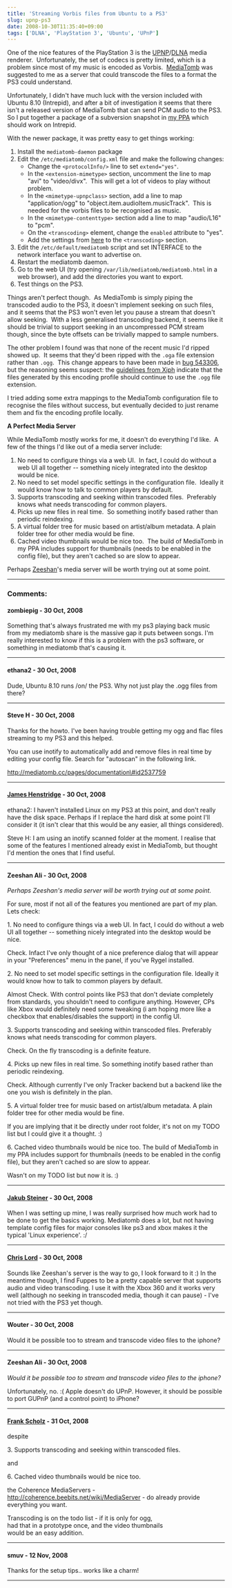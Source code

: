 ```yaml
---
title: 'Streaming Vorbis files from Ubuntu to a PS3'
slug: upnp-ps3
date: 2008-10-30T11:35:40+09:00
tags: ['DLNA', 'PlayStation 3', 'Ubuntu', 'UPnP']
---
```


One of the nice features of the PlayStation 3 is the
[UPNP](http://www.upnp.org/)/[DLNA](http://www.dlna.org/) media
renderer.  Unfortunately, the set of codecs is pretty limited, which is
a problem since most of my music is encoded as Vorbis. 
[MediaTomb](http://mediatomb.cc/) was suggested to me as a server that
could transcode the files to a format the PS3 could understand.

Unfortunately, I didn\'t have much luck with the version included with
Ubuntu 8.10 (Intrepid), and after a bit of investigation it seems that
there isn\'t a released version of MediaTomb that can send PCM audio to
the PS3.  So I put together a package of a subversion snapshot in [my
PPA](https://launchpad.net/~jamesh/+archive) which should work on
Intrepid.

With the newer package, it was pretty easy to get things working:

1.  Install the `mediatomb-daemon` package
2.  Edit the `/etc/mediatomb/config.xml` file and make the following
    changes:
    -   Change the `<protocolInfo/>` line to set `extend="yes"`.
    -   In the `<extension-mimetype>` section, uncomment the line to map
        \"avi\" to \"video/divx\".  This will get a lot of videos to
        play without problem.
    -   In the `<mimetype-upnpclass>` section, add a line to map
        \"application/ogg\" to \"object.item.audioItem.musicTrack\". 
        This is needed for the vorbis files to be recognised as music.
    -   In the `<mimetype-contenttype>` section add a line to map
        \"audio/L16\" to \"pcm\".
    -   On the `<transcoding>` element, change the `enabled` attribute
        to \"yes\".
    -   Add the settings from
        [here](http://mediatomb.cc/dokuwiki/transcoding:transcoding#play_station_3_pcm_support)
        to the `<transcoding>` section.
3.  Edit the `/etc/default/mediatomb` script and set INTERFACE to the
    network interface you want to advertise on.
4.  Restart the mediatomb daemon.
5.  Go to the web UI (try opening `/var/lib/mediatomb/mediatomb.html` in
    a web browser), and add the directories you want to export.
6.  Test things on the PS3.

Things aren\'t perfect though.  As MediaTomb is simply piping the
transcoded audio to the PS3, it doesn\'t implement seeking on such
files, and it seems that the PS3 won\'t even let you pause a stream that
doesn\'t allow seeking.  With a less generalised transcoding backend, it
seems like it should be trivial to support seeking in an uncompressed
PCM stream though, since the byte offsets can be trivially mapped to
sample numbers.

The other problem I found was that none of the recent music I\'d ripped
showed up.  It seems that they\'d been ripped with the `.oga` file
extension rather than `.ogg`.  This change appears to have been made in
[bug
543306](http://bugzilla.gnome.org/show_bug.cgi?id=543306 "Bug 543306 – Use oga (Ogg Vorbis, audio) as the default extension extension for adding music to collection"),
but the reasoning seems suspect: the [guidelines from
Xiph](http://wiki.xiph.org/index.php/MIME_Types_and_File_Extensions "MIME Types and File Extensions")
indicate that the files generated by this encoding profile should
continue to use the `.ogg` file extension.

I tried adding some extra mappings to the MediaTomb configuration file
to recognise the files without success, but eventually decided to just
rename them and fix the encoding profile locally.

**A Perfect Media Server**

While MediaTomb mostly works for me, it doesn\'t do everything I\'d
like.  A few of the things I\'d like out of a media server include:

1.  No need to configure things via a web UI.  In fact, I could do
    without a web UI all together -- something nicely integrated into
    the desktop would be nice.
2.  No need to set model specific settings in the configuration file. 
    Ideally it would know how to talk to common players by default.
3.  Supports transcoding and seeking within transcoded files. 
    Preferably knows what needs transcoding for common players.
4.  Picks up new files in real time.  So something inotify based rather
    than periodic reindexing.
5.  A virtual folder tree for music based on artist/album metadata. A
    plain folder tree for other media would be fine.
6.  Cached video thumbnails would be nice too.  The build of MediaTomb
    in my PPA includes support for thumbnails (needs to be enabled in
    the config file), but they aren\'t cached so are slow to appear.

Perhaps [Zeeshan](http://zee-nix.blogspot.com/)\'s media server will be
worth trying out at some point.

---
### Comments:
#### zombiepig - <time datetime="2008-10-30 12:38:07">30 Oct, 2008</time>

Something that\'s always frustrated me with my ps3 playing back music
from my mediatomb share is the massive gap it puts between songs. I\'m
really interested to know if this is a problem with the ps3 software, or
something in mediatomb that\'s causing it.

---
#### ethana2 - <time datetime="2008-10-30 13:18:12">30 Oct, 2008</time>

Dude, Ubuntu 8.10 runs /on/ the PS3. Why not just play the .ogg files
from there?

---
#### Steve H - <time datetime="2008-10-30 14:34:35">30 Oct, 2008</time>

Thanks for the howto. I\'ve been having trouble getting my ogg and flac
files streaming to my PS3 and this helped.

You can use inotify to automatically add and remove files in real time
by editing your config file. Search for \"autoscan\" in the following
link.

http://mediatomb.cc/pages/documentation\#id2537759

---
#### [James Henstridge](http://blogs.gnome.org/jamesh/) - <time datetime="2008-10-30 15:32:36">30 Oct, 2008</time>

ethana2: I haven\'t installed Linux on my PS3 at this point, and don\'t
really have the disk space. Perhaps if I replace the hard disk at some
point I\'ll consider it (it isn\'t clear that this would be any easier,
all things considered).

Steve H: I am using an inotify scanned folder at the moment. I realise
that some of the features I mentioned already exist in MediaTomb, but
thought I\'d mention the ones that I find useful.

---
#### Zeeshan Ali - <time datetime="2008-10-30 17:20:39">30 Oct, 2008</time>

*Perhaps Zeeshan's media server will be worth trying out at some point.*

For sure, most if not all of the features you mentioned are part of my
plan. Lets check:

1\. No need to configure things via a web UI. In fact, I could do
without a web UI all together -- something nicely integrated into the
desktop would be nice.

Check. Infact I\'ve only thought of a nice preference dialog that will
appear in your \"Preferences\" menu in the panel, if you\'ve Rygel
installed.

2\. No need to set model specific settings in the configuration file.
Ideally it would know how to talk to common players by default.

Almost Check. With control points like PS3 that don\'t deviate
completely from standards, you shouldn\'t need to configure anything.
However, CPs like Xbox would definitely need some tweaking (i am hoping
more like a checkbox that enables/disables the support) in the config
UI.

3\. Supports transcoding and seeking within transcoded files. Preferably
knows what needs transcoding for common players.

Check. On the fly transcoding is a definite feature.

4\. Picks up new files in real time. So something inotify based rather
than periodic reindexing.

Check. Although currently I\'ve only Tracker backend but a backend like
the one you wish is definitely in the plan.

5\. A virtual folder tree for music based on artist/album metadata. A
plain folder tree for other media would be fine.

If you are implying that it be directly under root folder, it\'s not on
my TODO list but I could give it a thought. :)

6\. Cached video thumbnails would be nice too. The build of MediaTomb in
my PPA includes support for thumbnails (needs to be enabled in the
config file), but they aren't cached so are slow to appear.

Wasn\'t on my TODO list but now it is. :)

---
#### [Jakub Steiner](http://jimmac.musichall.cz/) - <time datetime="2008-10-30 17:37:47">30 Oct, 2008</time>

When I was setting up mine, I was really surprised how much work had to
be done to get the basics working. Mediatomb does a lot, but not having
template config files for major consoles like ps3 and xbox makes it the
typical \'Linux experience\'. :/

---
#### [Chris Lord](http://chrislord.net/) - <time datetime="2008-10-30 17:43:28">30 Oct, 2008</time>

Sounds like Zeeshan\'s server is the way to go, I look forward to it :)
In the meantime though, I find Fuppes to be a pretty capable server that
supports audio and video transcoding. I use it with the Xbox 360 and it
works very well (although no seeking in transcoded media, though it can
pause) - I\'ve not tried with the PS3 yet though.

---
#### Wouter - <time datetime="2008-10-30 18:34:52">30 Oct, 2008</time>

Would it be possible too to stream and transcode video files to the
iphone?

---
#### Zeeshan Ali - <time datetime="2008-10-30 22:46:41">30 Oct, 2008</time>

*Would it be possible too to stream and transcode video files to the
iphone?*

Unfortunately, no. :( Apple doesn\'t do UPnP. However, it should be
possible to port GUPnP (and a control point) to iPhone?

---
#### [Frank Scholz](http://coherence.beebits.net) - <time datetime="2008-10-31 02:23:41">31 Oct, 2008</time>

despite

3\. Supports transcoding and seeking within transcoded files.

and

6\. Cached video thumbnails would be nice too.

the Coherence MediaServers -
http://coherence.beebits.net/wiki/MediaServer - do already provide
everything you want.

Transcoding is on the todo list - if it is only for ogg,\
had that in a prototype once, and the video thumbnails\
would be an easy addition.

---
#### smuv - <time datetime="2008-11-12 10:00:57">12 Nov, 2008</time>

Thanks for the setup tips.. works like a charm!

---
